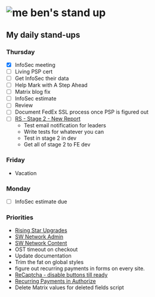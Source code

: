 # ![me](https://avatars2.githubusercontent.com/u/5232044?s=50&v=4) ben's stand up

## My daily stand-ups

### Thursday

- [X] InfoSec meeting
- [ ] Living PSP cert
- [ ] Get InfoSec their data
- [ ] Help Mark with A Step Ahead
- [ ] Matrix blog fix
- [ ] InfoSec estimate
- [ ] Review
- [ ] Document FedEx SSL process once PSP is figured out
- [ ] [RS - Stage 2 - New Report](https://app.clickup.com/8537154/v/l/li/63072272?pr=12760709)  
    - Test email notification for leaders
    - Write tests for whatever you can 
    - Test in stage 2 in dev
    - Get all of stage 2 to FE dev

### Friday

- Vacation

### Monday

- [ ] InfoSec estimate due

### Priorities 
    
- [Rising Star Upgrades](https://app.clickup.com/8537154/v/l/f/27554943?pr=12707202)
- [SW Network Admin](https://app.clickup.com/8537154/v/l/li/54890360?pr=12760709)
- [SW Network Content](https://app.clickup.com/8537154/v/l/li/54892353?pr=12760709)
- OST timeout on checkout
- Update documentation
- Trim the fat on global styles
- figure out recurring payments in forms on every site.
- [ReCaptcha - disable buttons till ready](https://projects.madebyspeak.com/#/tasks/17598281)
- [Recurring Payments in Authorize](https://projects.madebyspeak.com/#/tasks/16411534)
- Delete Matrix values for deleted fields script
